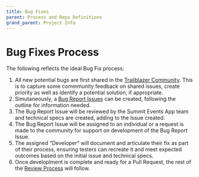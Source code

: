 ```yaml
---
title: Bug Fixes
parent: Process and Repo Definitions
grand_parent: Project Info
---
```


# Bug Fixes Process
The following reflects the ideal Bug Fix process:
1. All new potential bugs are first shared in the [Trailblazer Community](https://trailhead.salesforce.com/trailblazer-community/groups/0F94S000000kHi2SAE). This is to capture some commmunity feedback on shared issues, create priority as well as identify a potential solution, if appropriate.
2. Simutaneously, a [Bug Report Issues](https://github.com/SFDO-Community/Summit-Events-App/issues/new/choose) can be created, following the outline for information needed.
3. The Bug Report Issue will be reviewed by the Summit Events App team and technical specs are created, adding to the Issue created.
4. The Bug Report Issue will be assigned to an individual or a request is made to the community for support on development of the Bug Report Issue.
5. The assigned “Developer” will document and articulate their fix as part of their process, ensuring testers can recreate it and meet expected outcomes based on the initial issue and technical specs.
6. Once developlment is complete and ready for a Pull Request, the rest of the [Review Process](https://sfdo-community-sprints.github.io/summit-events-app-documentation/docs/project-info/process-repo-definition/repository-definitions/#developmentreview-of-branches) will follow.
